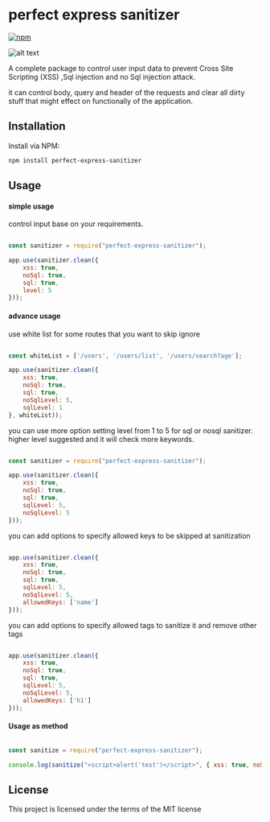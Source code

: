 # perfect express sanitizer
[![npm](https://img.shields.io/npm/v/perfect-express-sanitizer.svg?style=flat-square)](https://www.npmjs.com/package/perfect-express-sanitizer)

![alt text](https://github.com/hamedpa/perfect-express-sanitizer/blob/master/img/logo.png?raw=true)


A complete package to control user input data to prevent Cross Site Scripting (XSS) ,Sql injection and no Sql injection attack.

it can control body, query and header of the requests and clear all dirty stuff that might effect on functionally of the application.

## Installation
Install via NPM:

```bash
npm install perfect-express-sanitizer

```

## Usage

#### simple usage

control input base on your requirements.
```javascript

const sanitizer = require("perfect-express-sanitizer");

app.use(sanitizer.clean({
    xss: true,
    noSql: true,
    sql: true,
    level: 5
}));
```

#### advance usage
use white list for some routes that you want to skip ignore
```javascript

const whiteList = ['/users', '/users/list', '/users/search?age'];

app.use(sanitizer.clean({
    xss: true,
    noSql: true,
    sql: true,
    noSqlLevel: 5,
    sqlLevel: 1
}, whiteList));
```
you can use more option 
setting level from 1 to 5 for sql or nosql sanitizer.
higher level suggested and it will check more keywords. 
```javascript

const sanitizer = require("perfect-express-sanitizer");

app.use(sanitizer.clean({
    xss: true,
    noSql: true,
    sql: true,
    sqlLevel: 5,
    noSqlLevel: 5
}));
```
you can add options to specify allowed keys to be skipped at sanitization

```javascript

app.use(sanitizer.clean({
    xss: true,
    noSql: true,
    sql: true,
    sqlLevel: 5,
    noSqlLevel: 5,
    allowedKeys: ['name']
}));
```
you can add options to specify allowed tags to sanitize it and remove other tags

```javascript

app.use(sanitizer.clean({
    xss: true,
    noSql: true,
    sql: true,
    sqlLevel: 5,
    noSqlLevel: 5,
    allowedKeys: ['h1']
}));
```
#### Usage as method
```javascript

const sanitize = require("perfect-express-sanitizer");

console.log(sanitize("<script>alert('test')</script>", { xss: true, noSql: true, sql: true, level: 5 }));
```

## License

This project is licensed under the terms of the
MIT license
